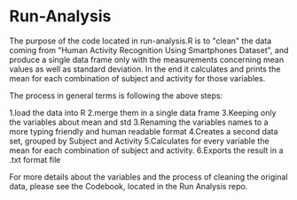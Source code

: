 Run-Analysis
============

The purpose of the code located in run-analysis.R is to "clean" the data coming from "Human Activity Recognition Using Smartphones Dataset", and produce a single data frame only with the measurements concerning mean values as well as standard deviation. 
In the end it calculates and prints the mean for each combination of subject and activity for those variables.

The process in general terms is following the above steps: 

1.load the data into R
2.merge them in a single data frame
3.Keeping only the variables about mean and std
3.Renaming the variables names to a more typing friendly and human readable format
4.Creates a second data set, grouped by Subject and Activity
5.Calculates for every variable the mean for each combination of subject and activity.
6.Exports the result in a .txt format file

For more details about the variables and the process of cleaning the original data, please see the Codebook, located in the Run Analysis repo.
